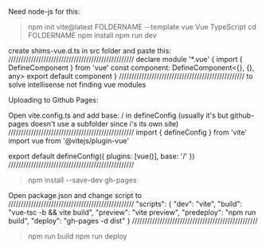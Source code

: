 Need node-js for this:
> npm init vite@latest FOLDERNAME --template vue
> Vue
> TypeScript
> cd FOLDERNAME
> npm install
> npm run dev


create shims-vue.d.ts in src folder and paste this:
//////////////////////////////////////////////////
declare module '*.vue' {
    import { DefineComponent } from 'vue'
    const component: DefineComponent<{}, {}, any>
    export default component
  }
//////////////////////////////////////////////////
to solve intellisense not finding vue modules



Uploading to Github Pages:

Open vite.config.ts and add base: / in defineConfig (usually it's <rep-name> but github-pages doesn't use a subfolder since i's its own site)
//////////////////////////////////////////////////
import { defineConfig } from 'vite'
import vue from '@vitejs/plugin-vue'

export default defineConfig({
  plugins: [vue()],
  base: '/'
})
//////////////////////////////////////////////////

> npm install --save-dev gh-pages

Open package.json and change script to
//////////////////////////////////////////////////
"scripts": {
    "dev": "vite",
    "build": "vue-tsc -b && vite build",
    "preview": "vite preview",
    "predeploy": "npm run build",
    "deploy": "gh-pages -d dist"
  }
//////////////////////////////////////////////////

> npm run build
> npm run deploy
